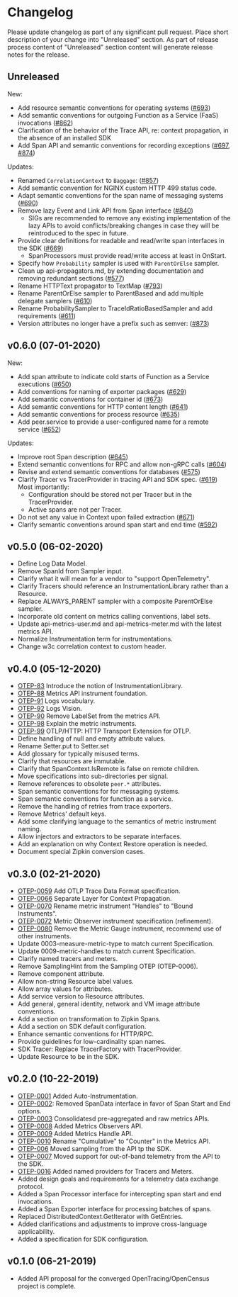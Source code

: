 # Changelog

Please update changelog as part of any significant pull request. Place short
description of your change into "Unreleased" section. As part of release process
content of "Unreleased" section content will generate release notes for the
release.

## Unreleased

New:

- Add resource semantic conventions for operating systems
  ([#693](https://github.com/open-telemetry/opentelemetry-specification/pull/693))
- Add semantic conventions for outgoing Function as a Service (FaaS) invocations
  ([#862](https://github.com/open-telemetry/opentelemetry-specification/pull/862))
- Clarification of the behavior of the Trace API, re: context propagation, in
  the absence of an installed SDK
- Add Span API and semantic conventions for recording exceptions
  ([#697](https://github.com/open-telemetry/opentelemetry-specification/pull/697),
  [#874](https://github.com/open-telemetry/opentelemetry-specification/pull/874))

Updates:

- Renamed `CorrelationContext` to `Baggage`:
  ([#857](https://github.com/open-telemetry/opentelemetry-specification/pull/857))
- Add semantic convention for NGINX custom HTTP 499 status code.
- Adapt semantic conventions for the span name of messaging systems
  ([#690](https://github.com/open-telemetry/opentelemetry-specification/pull/690))
- Remove lazy Event and Link API from Span interface
  ([#840](https://github.com/open-telemetry/opentelemetry-specification/pull/840))
  * SIGs are recommended to remove any existing implementation of the lazy APIs
    to avoid conflicts/breaking changes in case they will be reintroduced to the
    spec in future.
- Provide clear definitions for readable and read/write span interfaces in the
  SDK
  ([#669](https://github.com/open-telemetry/opentelemetry-specification/pull/669))
  * SpanProcessors must provide read/write access at least in OnStart.
- Specify how `Probability` sampler is used with `ParentOrElse` sampler.
- Clean up api-propagators.md, by extending documentation and removing redundant
  sections
  ([#577](https://github.com/open-telemetry/opentelemetry-specification/pull/577))
- Rename HTTPText propagator to TextMap
  ([#793](https://github.com/open-telemetry/opentelemetry-specification/pull/793))
- Rename ParentOrElse sampler to ParentBased and add multiple delegate samplers
  ([#610](https://github.com/open-telemetry/opentelemetry-specification/pull/610))
- Rename ProbabilitySampler to TraceIdRatioBasedSampler and add requirements
  ([#611](https://github.com/open-telemetry/opentelemetry-specification/pull/611))
- Version attributes no longer have a prefix such as semver:
  ([#873](https://github.com/open-telemetry/opentelemetry-specification/pull/873))

## v0.6.0 (07-01-2020)

New:

- Add span attribute to indicate cold starts of Function as a Service executions
  ([#650](https://github.com/open-telemetry/opentelemetry-specification/pull/650))
- Add conventions for naming of exporter packages
  ([#629](https://github.com/open-telemetry/opentelemetry-specification/pull/629))
- Add semantic conventions for container id
  ([#673](https://github.com/open-telemetry/opentelemetry-specification/pull/673))
- Add semantic conventions for HTTP content length
  ([#641](https://github.com/open-telemetry/opentelemetry-specification/pull/641))
- Add semantic conventions for process resource
  ([#635](https://github.com/open-telemetry/opentelemetry-specification/pull/635))
- Add peer.service to provide a user-configured name for a remote service
  ([#652](https://github.com/open-telemetry/opentelemetry-specification/pull/652))

Updates:

- Improve root Span description
  ([#645](https://github.com/open-telemetry/opentelemetry-specification/pull/645))
- Extend semantic conventions for RPC and allow non-gRPC calls
  ([#604](https://github.com/open-telemetry/opentelemetry-specification/pull/604))
- Revise and extend semantic conventions for databases
  ([#575](https://github.com/open-telemetry/opentelemetry-specification/pull/575))
- Clarify Tracer vs TracerProvider in tracing API and SDK spec.
  ([#619](https://github.com/open-telemetry/opentelemetry-specification/pull/619))
  Most importantly:
  * Configuration should be stored not per Tracer but in the TracerProvider.
  * Active spans are not per Tracer.
- Do not set any value in Context upon failed extraction
  ([#671](https://github.com/open-telemetry/opentelemetry-specification/pull/671))
- Clarify semantic conventions around span start and end time
  ([#592](https://github.com/open-telemetry/opentelemetry-specification/pull/592))

## v0.5.0 (06-02-2020)

- Define Log Data Model.
- Remove SpanId from Sampler input.
- Clarify what it will mean for a vendor to "support OpenTelemetry".
- Clarify Tracers should reference an InstrumentationLibrary rather than a
  Resource.
- Replace ALWAYS_PARENT sampler with a composite ParentOrElse sampler.
- Incorporate old content on metrics calling conventions, label sets.
- Update api-metrics-user.md and api-metrics-meter.md with the latest metrics
  API.
- Normalize Instrumentation term for instrumentations.
- Change w3c correlation context to custom header.

## v0.4.0 (05-12-2020)

- [OTEP-83](https://github.com/open-telemetry/oteps/blob/master/text/0083-component.md)
  Introduce the notion of InstrumentationLibrary.
- [OTEP-88](https://github.com/open-telemetry/oteps/blob/master/text/metrics/0088-metric-instrument-optional-refinements.md)
  Metrics API instrument foundation.
- [OTEP-91](https://github.com/open-telemetry/oteps/blob/master/text/logs/0091-logs-vocabulary.md)
  Logs vocabulary.
- [OTEP-92](https://github.com/open-telemetry/oteps/blob/master/text/logs/0092-logs-vision.md)
  Logs Vision.
- [OTEP-90](https://github.com/open-telemetry/oteps/blob/master/text/metrics/0090-remove-labelset-from-metrics-api.md)
  Remove LabelSet from the metrics API.
- [OTEP-98](https://github.com/open-telemetry/oteps/blob/master/text/metrics/0098-metric-instruments-explained.md)
  Explain the metric instruments.
- [OTEP-99](https://github.com/open-telemetry/oteps/blob/master/text/0099-otlp-http.md)
  OTLP/HTTP: HTTP Transport Extension for OTLP.
- Define handling of null and empty attribute values.
- Rename Setter.put to Setter.set
- Add glossary for typically misused terms.
- Clarify that resources are immutable.
- Clarify that SpanContext.IsRemote is false on remote children.
- Move specifications into sub-directories per signal.
- Remove references to obsolete `peer.*` attributes.
- Span semantic conventions for for messaging systems.
- Span semantic conventions for function as a service.
- Remove the handling of retries from trace exporters.
- Remove Metrics' default keys.
- Add some clarifying language to the semantics of metric instrument naming.
- Allow injectors and extractors to be separate interfaces.
- Add an explanation on why Context Restore operation is needed.
- Document special Zipkin conversion cases.

## v0.3.0 (02-21-2020)

- [OTEP-0059](https://github.com/open-telemetry/oteps/blob/master/text/trace/0059-otlp-trace-data-format.md)
  Add OTLP Trace Data Format specification.
- [OTEP-0066](https://github.com/open-telemetry/oteps/blob/master/text/0066-separate-context-propagation.md)
  Separate Layer for Context Propagation.
- [OTEP-0070](https://github.com/open-telemetry/oteps/blob/master/text/metrics/0070-metric-bound-instrument.md)
  Rename metric instrument "Handles" to "Bound Instruments".
- [OTEP-0072](https://github.com/open-telemetry/oteps/blob/master/text/metrics/0072-metric-observer.md)
  Metric Observer instrument specification (refinement).
- [OTEP-0080](https://github.com/open-telemetry/oteps/blob/master/text/metrics/0080-remove-metric-gauge.md)
  Remove the Metric Gauge instrument, recommend use of other instruments.
- Update 0003-measure-metric-type to match current Specification.
- Update 0009-metric-handles to match current Specification.
- Clarify named tracers and meters.
- Remove SamplingHint from the Sampling OTEP (OTEP-0006).
- Remove component attribute.
- Allow non-string Resource label values.
- Allow array values for attributes.
- Add service version to Resource attributes.
- Add general, general identity, network and VM image attribute conventions.
- Add a section on transformation to Zipkin Spans.
- Add a section on SDK default configuration.
- Enhance semantic conventions for HTTP/RPC.
- Provide guidelines for low-cardinality span names.
- SDK Tracer: Replace TracerFactory with TracerProvider.
- Update Resource to be in the SDK.

## v0.2.0 (10-22-2019)

- [OTEP-0001](https://github.com/open-telemetry/oteps/blob/master/text/0001-telemetry-without-manual-instrumentation.md)
  Added Auto-Instrumentation.
- [OTEP-0002](https://github.com/open-telemetry/oteps/blob/master/text/trace/0002-remove-spandata.md):
  Removed SpanData interface in favor of Span Start and End options.
- [OTEP-0003](https://github.com/open-telemetry/oteps/blob/master/text/metrics/0003-measure-metric-type.md)
  Consolidatesd pre-aggregated and raw metrics APIs.
- [OTEP-0008](https://github.com/open-telemetry/oteps/blob/master/text/metrics/0008-metric-observer.md)
  Added Metrics Observers API.
- [OTEP-0009](https://github.com/open-telemetry/oteps/blob/master/text/metrics/0009-metric-handles.md)
  Added Metrics Handle API.
- [OTEP-0010](https://github.com/open-telemetry/oteps/blob/master/text/metrics/0010-cumulative-to-counter.md)
  Rename "Cumulative" to "Counter" in the Metrics API.
- [OTEP-006](https://github.com/open-telemetry/oteps/blob/master/text/trace/0006-sampling.md)
  Moved sampling from the API tp the SDK.
- [OTEP-0007](https://github.com/open-telemetry/oteps/blob/master/text/0007-no-out-of-band-reporting.md)
  Moved support for out-of-band telemetry from the API to the SDK.
- [OTEP-0016](https://github.com/open-telemetry/oteps/blob/master/text/0016-named-tracers.md)
  Added named providers for Tracers and Meters.
- Added design goals and requirements for a telemetry data exchange protocol.
- Added a Span Processor interface for intercepting span start and end
  invocations.
- Added a Span Exporter interface for processing batches of spans.
- Replaced DistributedContext.GetIterator with GetEntries.
- Added clarifications and adjustments to improve cross-language applicability.
- Added a specification for SDK configuration.

## v0.1.0 (06-21-2019)

- Added API proposal for the converged OpenTracing/OpenCensus project is
  complete.

